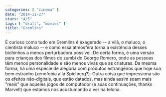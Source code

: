```yaml
---
categories: [ "cinema" ]
date: "2014-11-27"
stars: "4/5"
tags: [ "draft", "movies" ]
title: "Gremlins"
---
```

É curioso como tudo em Gremlins é exagerado -- a vilã, o maluco,
o cientista maluco -- e como essa atmosfera torna a existência desses
bichinhos a menos perturbadora possível. De certa forma, é uma versão
para crianças dos filmes de zumbi do George Romero, onde as pessoas têm
menos personalidade e são menos vivas que as criaturas. Da mesma forma,
há uma espécie de alegoria com produtos estrangeiros que hoje soa bem
estranho (xenofobia a la Spielberg?). Outra coisa que impressiona são
os efeitos não-digitais, que estão datados, mas ainda assim soam mais
"reais" que aqueles jogos de computador (e suas continuações, thanks
Marvel!) que estamos nos acostumando a ver na telona.
